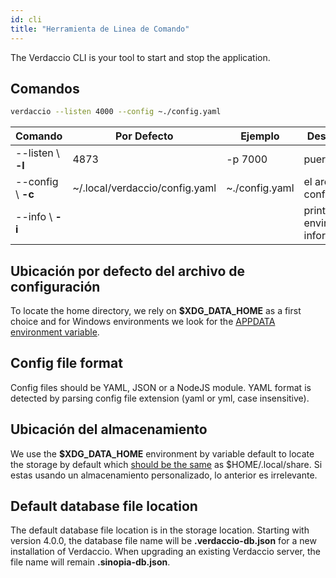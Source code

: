 ```yaml
---
id: cli
title: "Herramienta de Linea de Comando"
---
```


The Verdaccio CLI is your tool to start and stop the application.

## Comandos

```bash
verdaccio --listen 4000 --config ~./config.yaml
```

| Comando            | Por Defecto                    | Ejemplo        | Descripción                          |
| ------------------ | ------------------------------ | -------------- | ------------------------------------ |
| --listen \ **-l** | 4873                           | -p 7000        | puerto http                          |
| --config \ **-c** | ~/.local/verdaccio/config.yaml | ~./config.yaml | el archivo de configuración          |
| --info \ **-i**   |                                |                | prints local environment information |

## Ubicación por defecto del archivo de configuración

To locate the home directory, we rely on **$XDG_DATA_HOME** as a first choice and for Windows environments we look for the [APPDATA environment variable](https://www.howtogeek.com/318177/what-is-the-appdata-folder-in-windows/).

## Config file format

Config files should be YAML, JSON or a NodeJS module. YAML format is detected by parsing config file extension (yaml or yml, case insensitive).

## Ubicación del almacenamiento

We use the **$XDG_DATA_HOME** environment by variable default to locate the storage by default which [should be the same](https://askubuntu.com/questions/538526/is-home-local-share-the-default-value-for-xdg-data-home-in-ubuntu-14-04) as $HOME/.local/share. Si estas usando un almacenamiento personalizado, lo anterior es irrelevante.

## Default database file location

The default database file location is in the storage location. Starting with version 4.0.0, the database file name will be **.verdaccio-db.json** for a new installation of Verdaccio. When upgrading an existing Verdaccio server, the file name will remain **.sinopia-db.json**.